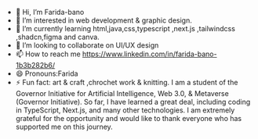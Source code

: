 - 👋 Hi, I’m Farida-bano
- 👀 I’m interested in web development & graphic design.
- 🌱 I’m currently learning html,java,css,typescript ,next.js ,tailwindcss ,shadcn,figma and canva.
- 💞️ I’m looking to collaborate on UI/UX design
- 📫 How to reach me https://www.linkedin.com/in/farida-bano-1b3b282b6/
- 😄 Pronouns:Farida
- ⚡ Fun fact: art & craft ,chrochet work & knitting.
I am a student of the Governor Initiative for Artificial Intelligence, Web 3.0, & Metaverse (Governor Initiative). So far, I have learned a great deal, including coding in TypeScript, Next.js, and many other technologies. I am extremely grateful for the opportunity and would like to thank everyone who has supported me on this journey.

